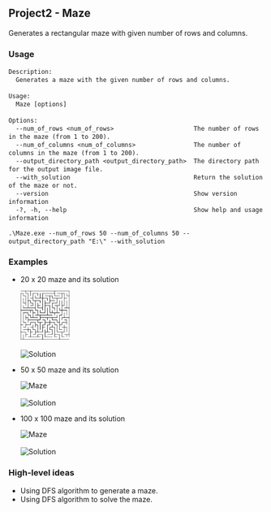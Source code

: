 ## Project2 - Maze
Generates a rectangular maze with given number of rows and columns.

### Usage
```
Description:
  Generates a maze with the given number of rows and columns.

Usage:
  Maze [options]

Options:
  --num_of_rows <num_of_rows>                      The number of rows in the maze (from 1 to 200).
  --num_of_columns <num_of_columns>                The number of columns in the maze (from 1 to 200).
  --output_directory_path <output_directory_path>  The directory path for the output image file.
  --with_solution                                  Return the solution of the maze or not.
  --version                                        Show version information
  -?, -h, --help                                   Show help and usage information
```
```
.\Maze.exe --num_of_rows 50 --num_of_columns 50 --output_directory_path "E:\" --with_solution
```
### Examples
- 20 x 20 maze and its solution
  <p align="left">
    <img src="https://github.com/weiyeyangde/Maze/blob/main/maze_20_20.png" title="Maze" style="width: 20%; height:auto;">
    <br><br>
    <img src="https://github.com/weiyeyangde/Maze/blob/main/Maze/solved_maze_20_20.png" title="Solution" style="width: 20%; height:auto;">
  </p>
  
- 50 x 50 maze and its solution
  <p align="left">
    <img src="https://github.com/weiyeyangde/Maze/blob/main/Maze/maze_50_50.png" title="Maze" style="width: 30%; height:auto;">
    <br><br>
    <img src="https://github.com/weiyeyangde/Maze/blob/main/Maze/solved_maze_50_50.png" title="Solution" style="width: 30%; height:auto;">
  </p>
 
- 100 x 100 maze and its solution
  <p align="left">
    <img src="https://github.com/weiyeyangde/Maze/blob/main/Maze/maze_100_100.png" title="Maze" style="width: 50%; height:auto;">
    <br><br>
    <img src="https://github.com/weiyeyangde/Maze/blob/main/Maze/solved_maze_100_100.png" title="Solution" style="width: 50%; height:auto;">
  </p>
  
### High-level ideas
  - Using DFS algorithm to generate a maze.
  - Using DFS algorithm to solve the maze.
